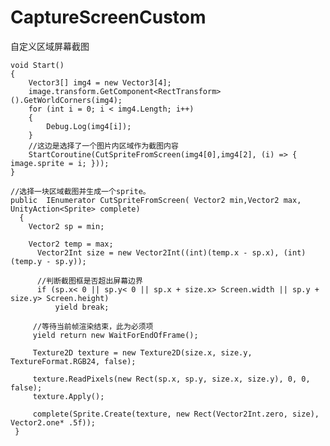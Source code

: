 # CaptureScreenCustom
自定义区域屏幕截图

    void Start()
    {
        Vector3[] img4 = new Vector3[4];
        image.transform.GetComponent<RectTransform>().GetWorldCorners(img4);
        for (int i = 0; i < img4.Length; i++)
        {
            Debug.Log(img4[i]);
        }
        //这边是选择了一个图片内区域作为截图内容
        StartCoroutine(CutSpriteFromScreen(img4[0],img4[2], (i) => { image.sprite = i; }));
    }

    //选择一块区域截图并生成一个sprite。
    public  IEnumerator CutSpriteFromScreen( Vector2 min,Vector2 max, UnityAction<Sprite> complete)
      {
        Vector2 sp = min;

        Vector2 temp = max;
          Vector2Int size = new Vector2Int((int)(temp.x - sp.x), (int)(temp.y - sp.y));
  
          //判断截图框是否超出屏幕边界
          if (sp.x< 0 || sp.y< 0 || sp.x + size.x> Screen.width || sp.y + size.y> Screen.height)
              yield break;
 
         //等待当前帧渲染结束，此为必须项
         yield return new WaitForEndOfFrame();
 
         Texture2D texture = new Texture2D(size.x, size.y, TextureFormat.RGB24, false);
 
         texture.ReadPixels(new Rect(sp.x, sp.y, size.x, size.y), 0, 0, false);
         texture.Apply();
 
         complete(Sprite.Create(texture, new Rect(Vector2Int.zero, size), Vector2.one* .5f));
     }
